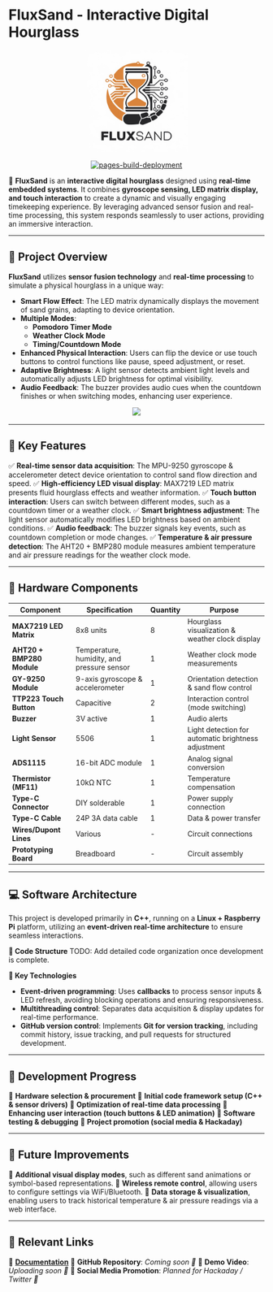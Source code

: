 # **FluxSand - Interactive Digital Hourglass**

<div align=center>
<img src="./imgs/FluxSand.jpg" height="200">
<p>

[![pages-build-deployment](https://github.com/FluxSand/FluxSand.github.io/actions/workflows/pages/pages-build-deployment/badge.svg)](https://github.com/FluxSand/FluxSand.github.io/actions/workflows/pages/pages-build-deployment)

</div>

🚀 **FluxSand** is an **interactive digital hourglass** designed using **real-time embedded systems**. It combines **gyroscope sensing, LED matrix display, and touch interaction** to create a dynamic and visually engaging timekeeping experience. By leveraging advanced sensor fusion and real-time processing, this system responds seamlessly to user actions, providing an immersive interaction.

---

## **📌 Project Overview**

**FluxSand** utilizes **sensor fusion technology** and **real-time processing** to simulate a physical hourglass in a unique way:

- **Smart Flow Effect**: The LED matrix dynamically displays the movement of sand grains, adapting to device orientation.
- **Multiple Modes**:
  - **Pomodoro Timer Mode**
  - **Weather Clock Mode**
  - **Timing/Countdown Mode**
- **Enhanced Physical Interaction**: Users can flip the device or use touch buttons to control functions like pause, speed adjustment, or reset.
- **Adaptive Brightness**: A light sensor detects ambient light levels and automatically adjusts LED brightness for optimal visibility.
- **Audio Feedback**: The buzzer provides audio cues when the countdown finishes or when switching modes, enhancing user experience.

<div align=center>
<img src="./imgs/preview.png">
<p>
</div>

---

## **🎯 Key Features**

✅ **Real-time sensor data acquisition**: The MPU-9250 gyroscope & accelerometer detect device orientation to control sand flow direction and speed.
✅ **High-efficiency LED visual display**: MAX7219 LED matrix presents fluid hourglass effects and weather information.
✅ **Touch button interaction**: Users can switch between different modes, such as a countdown timer or a weather clock.
✅ **Smart brightness adjustment**: The light sensor automatically modifies LED brightness based on ambient conditions.
✅ **Audio feedback**: The buzzer signals key events, such as countdown completion or mode changes.
✅ **Temperature & air pressure detection**: The AHT20 + BMP280 module measures ambient temperature and air pressure readings for the weather clock mode.

---

## **🔧 Hardware Components**

| Component | Specification | Quantity | Purpose |
|-----------|---------------|----------|---------|
| **MAX7219 LED Matrix** | 8x8 units | 8 | Hourglass visualization & weather clock display |
| **AHT20 + BMP280 Module** | Temperature, humidity, and pressure sensor | 1 | Weather clock mode measurements |
| **GY-9250 Module** | 9-axis gyroscope & accelerometer | 1 | Orientation detection & sand flow control |
| **TTP223 Touch Button** | Capacitive | 2 | Interaction control (mode switching) |
| **Buzzer** | 3V active | 1 | Audio alerts |
| **Light Sensor** | 5506 | 1 | Light detection for automatic brightness adjustment |
| **ADS1115** | 16-bit ADC module | 1 | Analog signal conversion |
| **Thermistor (MF11)** | 10kΩ NTC | 1 | Temperature compensation |
| **Type-C Connector** | DIY solderable | 1 | Power supply connection |
| **Type-C Cable** | 24P 3A data cable | 1 | Data & power transfer |
| **Wires/Dupont Lines** | Various | - | Circuit connections |
| **Prototyping Board** | Breadboard | - | Circuit assembly |

---

## **💻 Software Architecture**

This project is developed primarily in **C++**, running on a **Linux + Raspberry Pi** platform, utilizing an **event-driven real-time architecture** to ensure seamless interactions.

**📌 Code Structure**
TODO: Add detailed code organization once development is complete.

**📌 Key Technologies**

- **Event-driven programming**: Uses **callbacks** to process sensor inputs & LED refresh, avoiding blocking operations and ensuring responsiveness.
- **Multithreading control**: Separates data acquisition & display updates for real-time performance.
- **GitHub version control**: Implements **Git for version tracking**, including commit history, issue tracking, and pull requests for structured development.

---

## **🚀 Development Progress**

🔄 **Hardware selection & procurement**
🔄 **Initial code framework setup (C++ & sensor drivers)**
🔄 **Optimization of real-time data processing**
🔄 **Enhancing user interaction (touch buttons & LED animation)**
🔄 **Software testing & debugging**
📢 **Project promotion (social media & Hackaday)**

---

## **📢 Future Improvements**

🔹 **Additional visual display modes**, such as different sand animations or symbol-based representations.
🔹 **Wireless remote control**, allowing users to configure settings via WiFi/Bluetooth.
🔹 **Data storage & visualization**, enabling users to track historical temperature & air pressure readings via a web interface.

---

## **🔗 Relevant Links**

📝 [**Documentation**](https://fluxsand.github.io/)
📌 **GitHub Repository**: *Coming soon 🚀*
📌 **Demo Video**: *Uploading soon 🎥*
📌 **Social Media Promotion**: *Planned for Hackaday / Twitter 📢*
